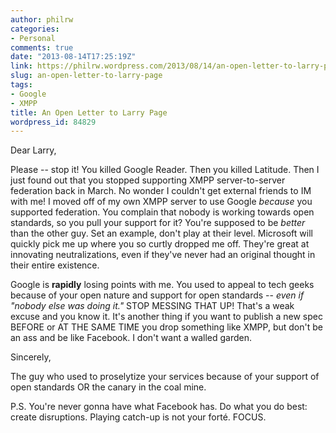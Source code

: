 ```yaml
---
author: philrw
categories:
- Personal
comments: true
date: "2013-08-14T17:25:19Z"
link: https://philrw.wordpress.com/2013/08/14/an-open-letter-to-larry-page/
slug: an-open-letter-to-larry-page
tags:
- Google
- XMPP
title: An Open Letter to Larry Page
wordpress_id: 84829
---
```


Dear Larry,

Please -- stop it! You killed Google Reader. Then you killed Latitude. Then I just found out that you stopped supporting XMPP server-to-server federation back in March. No wonder I couldn't get external friends to IM with me! I moved off of my own XMPP server to use Google _because_ you supported federation. You complain that nobody is working towards open standards, so you pull your support for it? You're supposed to be _better_ than the other guy. Set an example, don't play at their level. Microsoft will quickly pick me up where you so curtly dropped me off. They're great at innovating neutralizations, even if they've never had an original thought in their entire existence.

Google is **rapidly** losing points with me. You used to appeal to tech geeks because of your open nature and support for open standards -- _even if "nobody else was doing it."_ STOP MESSING THAT UP! That's a weak excuse and you know it. It's another thing if you want to publish a new spec BEFORE or AT THE SAME TIME you drop something like XMPP, but don't be an ass and be like Facebook. I don't want a walled garden.

Sincerely,

The guy who used to proselytize your services because of your support of open standards OR the canary in the coal mine.

P.S. You're never gonna have what Facebook has. Do what you do best: create disruptions. Playing catch-up is not your forté. FOCUS.
